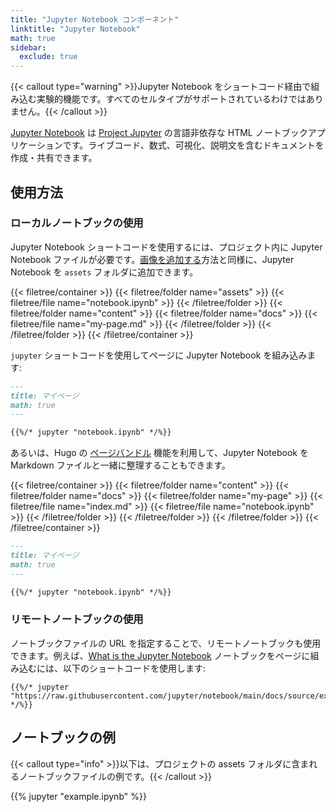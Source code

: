 ```yaml
---
title: "Jupyter Notebook コンポーネント"
linktitle: "Jupyter Notebook"
math: true
sidebar:
  exclude: true
---
```


{{< callout type="warning" >}}Jupyter Notebook をショートコード経由で組み込む実験的機能です。すべてのセルタイプがサポートされているわけではありません。{{< /callout >}}

[Jupyter Notebook](https://jupyter.org/) は [Project Jupyter](https://jupyter.org/) の言語非依存な HTML ノートブックアプリケーションです。ライブコード、数式、可視化、説明文を含むドキュメントを作成・共有できます。

<!--more-->

## 使用方法

### ローカルノートブックの使用

Jupyter Notebook ショートコードを使用するには、プロジェクト内に Jupyter Notebook ファイルが必要です。[画像を追加する](../../organize-files#add-images)方法と同様に、Jupyter Notebook を `assets` フォルダに追加できます。

{{< filetree/container >}}
  {{< filetree/folder name="assets" >}}
    {{< filetree/file name="notebook.ipynb" >}}
  {{< /filetree/folder >}}
  {{< filetree/folder name="content" >}}
    {{< filetree/folder name="docs" >}}
        {{< filetree/file name="my-page.md" >}}
    {{< /filetree/folder >}}
  {{< /filetree/folder >}}
{{< /filetree/container >}}

`jupyter` ショートコードを使用してページに Jupyter Notebook を組み込みます:

```markdown {filename="content/docs/my-page.md"}
---
title: マイページ
math: true
---

{{%/* jupyter "notebook.ipynb" */%}}
```

あるいは、Hugo の [ページバンドル][page-bundles] 機能を利用して、Jupyter Notebook を Markdown ファイルと一緒に整理することもできます。

{{< filetree/container >}}
  {{< filetree/folder name="content" >}}
    {{< filetree/folder name="docs" >}}
        {{< filetree/folder name="my-page" >}}
            {{< filetree/file name="index.md" >}}
            {{< filetree/file name="notebook.ipynb" >}}
        {{< /filetree/folder >}}
    {{< /filetree/folder >}}
  {{< /filetree/folder >}}
{{< /filetree/container >}}

```markdown {filename="content/docs/my-page/index.md"}
---
title: マイページ
math: true
---

{{%/* jupyter "notebook.ipynb" */%}}
```

### リモートノートブックの使用

ノートブックファイルの URL を指定することで、リモートノートブックも使用できます。例えば、[What is the Jupyter Notebook](https://github.com/jupyter/notebook/blob/main/docs/source/examples/Notebook/What%20is%20the%20Jupyter%20Notebook.ipynb) ノートブックをページに組み込むには、以下のショートコードを使用します:

```
{{%/* jupyter "https://raw.githubusercontent.com/jupyter/notebook/main/docs/source/examples/Notebook/What%20is%20the%20Jupyter%20Notebook.ipynb" */%}}
```

## ノートブックの例

{{< callout type="info" >}}以下は、プロジェクトの assets フォルダに含まれるノートブックファイルの例です。{{< /callout >}}

{{% jupyter "example.ipynb" %}}

[page-bundles]: https://gohugo.io/content-management/page-bundles/#leaf-bundles